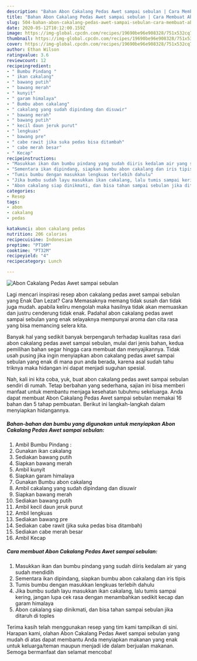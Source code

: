 ```yaml
---
description: "Bahan Abon Cakalang Pedas Awet sampai sebulan | Cara Membuat Abon Cakalang Pedas Awet sampai sebulan Yang Enak Dan Mudah"
title: "Bahan Abon Cakalang Pedas Awet sampai sebulan | Cara Membuat Abon Cakalang Pedas Awet sampai sebulan Yang Enak Dan Mudah"
slug: 504-bahan-abon-cakalang-pedas-awet-sampai-sebulan-cara-membuat-abon-cakalang-pedas-awet-sampai-sebulan-yang-enak-dan-mudah
date: 2020-05-12T10:12:00.159Z
image: https://img-global.cpcdn.com/recipes/19690be96e908328/751x532cq70/abon-cakalang-pedas-awet-sampai-sebulan-foto-resep-utama.jpg
thumbnail: https://img-global.cpcdn.com/recipes/19690be96e908328/751x532cq70/abon-cakalang-pedas-awet-sampai-sebulan-foto-resep-utama.jpg
cover: https://img-global.cpcdn.com/recipes/19690be96e908328/751x532cq70/abon-cakalang-pedas-awet-sampai-sebulan-foto-resep-utama.jpg
author: Ethan Wilson
ratingvalue: 3.6
reviewcount: 12
recipeingredient:
- " Bumbu Pindang "
- " ikan cakalang"
- " bawang putih"
- " bawang merah"
- " kunyit"
- " garam himalaya"
- " Bumbu abon cakalang"
- " cakalang yang sudah dipindang dan disuwir"
- " bawang merah"
- " bawang putih"
- " kecil daun jeruk purut"
- " lengkuas"
- " bawang pre"
- " cabe rawit jika suka pedas bisa ditambah"
- " cabe merah besar"
- " Kecap"
recipeinstructions:
- "Masukkan ikan dan bumbu pindang yang sudah diiris kedalam air yang sudah mendidih"
- "Sementara ikan dipindang, siapkan bumbu abon cakalang dan iris tipis"
- "Tumis bumbu dengan masukkan lengkuas terlebih dahulu"
- "Jika bumbu sudah layu masukkan ikan cakalang, lalu tumis sampai kering, jangan lupa cek rasa dengan menambahkan sedikit kecap dan garam himalaya"
- "Abon cakalang siap dinikmati, dan bisa tahan sampai sebulan jika ditaruh di toples"
categories:
- Resep
tags:
- abon
- cakalang
- pedas

katakunci: abon cakalang pedas 
nutrition: 206 calories
recipecuisine: Indonesian
preptime: "PT16M"
cooktime: "PT32M"
recipeyield: "4"
recipecategory: Lunch

---
```



![Abon Cakalang Pedas Awet sampai sebulan](https://img-global.cpcdn.com/recipes/19690be96e908328/751x532cq70/abon-cakalang-pedas-awet-sampai-sebulan-foto-resep-utama.jpg)

Lagi mencari inspirasi resep abon cakalang pedas awet sampai sebulan yang Enak Dan Lezat? Cara Memasaknya memang tidak susah dan tidak juga mudah. apabila keliru mengolah maka hasilnya tidak akan memuaskan dan justru cenderung tidak enak. Padahal abon cakalang pedas awet sampai sebulan yang enak selayaknya mempunyai aroma dan cita rasa yang bisa memancing selera kita.



Banyak hal yang sedikit banyak berpengaruh terhadap kualitas rasa dari abon cakalang pedas awet sampai sebulan, mulai dari jenis bahan, kedua pemilihan bahan segar hingga cara membuat dan menyajikannya. Tidak usah pusing jika ingin menyiapkan abon cakalang pedas awet sampai sebulan yang enak di mana pun anda berada, karena asal sudah tahu triknya maka hidangan ini dapat menjadi suguhan spesial.


Nah, kali ini kita coba, yuk, buat abon cakalang pedas awet sampai sebulan sendiri di rumah. Tetap berbahan yang sederhana, sajian ini bisa memberi manfaat untuk membantu menjaga kesehatan tubuhmu sekeluarga. Anda dapat membuat Abon Cakalang Pedas Awet sampai sebulan memakai 16 bahan dan 5 tahap pembuatan. Berikut ini langkah-langkah dalam menyiapkan hidangannya.

<!--inarticleads1-->

##### Bahan-bahan dan bumbu yang digunakan untuk menyiapkan Abon Cakalang Pedas Awet sampai sebulan:

1. Ambil  Bumbu Pindang :
1. Gunakan  ikan cakalang
1. Sediakan  bawang putih
1. Siapkan  bawang merah
1. Ambil  kunyit
1. Siapkan  garam himalaya
1. Gunakan  Bumbu abon cakalang
1. Ambil  cakalang yang sudah dipindang dan disuwir
1. Siapkan  bawang merah
1. Sediakan  bawang putih
1. Ambil  kecil daun jeruk purut
1. Ambil  lengkuas
1. Sediakan  bawang pre
1. Sediakan  cabe rawit (jika suka pedas bisa ditambah)
1. Sediakan  cabe merah besar
1. Ambil  Kecap




<!--inarticleads2-->

##### Cara membuat Abon Cakalang Pedas Awet sampai sebulan:

1. Masukkan ikan dan bumbu pindang yang sudah diiris kedalam air yang sudah mendidih
1. Sementara ikan dipindang, siapkan bumbu abon cakalang dan iris tipis
1. Tumis bumbu dengan masukkan lengkuas terlebih dahulu
1. Jika bumbu sudah layu masukkan ikan cakalang, lalu tumis sampai kering, jangan lupa cek rasa dengan menambahkan sedikit kecap dan garam himalaya
1. Abon cakalang siap dinikmati, dan bisa tahan sampai sebulan jika ditaruh di toples




Terima kasih telah menggunakan resep yang tim kami tampilkan di sini. Harapan kami, olahan Abon Cakalang Pedas Awet sampai sebulan yang mudah di atas dapat membantu Anda menyiapkan makanan yang enak untuk keluarga/teman maupun menjadi ide dalam berjualan makanan. Semoga bermanfaat dan selamat mencoba!
